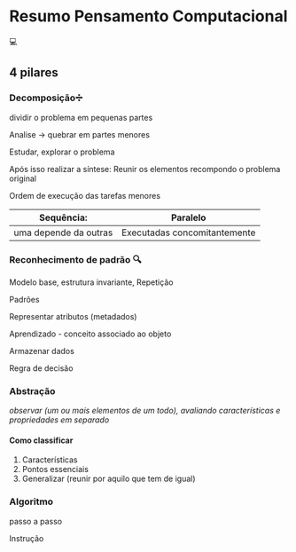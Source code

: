# Resumo Pensamento Computacional

:computer:

## 4 pilares 

### Decomposição:heavy_division_sign:

dividir o problema em pequenas partes

Analise  -> quebrar em partes menores

Estudar, explorar o problema 

Após isso realizar a síntese: Reunir os elementos recompondo o problema original

Ordem de execução das tarefas menores

| Sequência:            | Paralelo                     |
| --------------------- | ---------------------------- |
| uma depende da outras | Executadas concomitantemente |



### Reconhecimento de padrão :mag:

Modelo base, estrutura invariante, Repetição

Padrões

Representar atributos (metadados)

Aprendizado - conceito associado ao objeto

Armazenar dados

Regra de decisão 

### Abstração

_observar (um ou mais elementos de um todo), avaliando características e propriedades em separado_

#### Como classificar





1. Características 
2. Pontos essenciais 
3. Generalizar (reunir por aquilo que tem de igual)



### Algoritmo 

passo a passo 

Instrução

